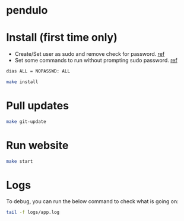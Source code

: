 # pendulo

# Install (first time only)

- Create/Set user as sudo and remove check for password. [ref](https://www.raspberrypi.org/documentation/linux/usage/users.md)
- Set some commands to run without prompting sudo password. [ref](https://stackoverflow.com/questions/21659637/how-to-fix-sudo-no-tty-present-and-no-askpass-program-specified-error)    

```bash
dias ALL = NOPASSWD: ALL
```

```bash
make install
```

# Pull updates
```bash
make git-update
```

# Run website

```bash
make start
```

# Logs

To debug, you can run the below command to check what is going on:

```bash
tail -f logs/app.log
```
